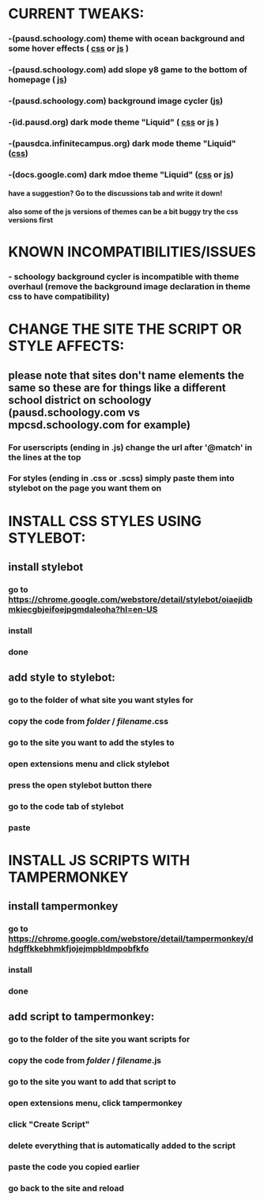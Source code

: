 # CURRENT TWEAKS:

### -(pausd.schoology.com) theme with ocean background and some hover effects ( [css](https://github.com/bean-frog/site-tweaks/blob/main/pausd.schoology.com/theme%20overhaul.css) or [js](https://github.com/bean-frog/site-tweaks/blob/main/pausd.schoology.com/theme%20overhaul(script%20version).js) )<br>
### -(pausd.schoology.com) add slope y8 game to the bottom of homepage ( [js](https://github.com/bean-frog/site-tweaks/blob/main/pausd.schoology.com/addSlopeGame.js))
### -(pausd.schoology.com) background image cycler ([js](https://github.com/bean-frog/site-tweaks/blob/main/pausd.schoology.com/backgroundCycler.js))
### -(id.pausd.org) dark mode theme "Liquid" ( [css](https://github.com/bean-frog/site-tweaks/blob/main/id.pausd.org/Liquid(dark%20theme).css) or [js](https://github.com/bean-frog/site-tweaks/blob/main/id.pausd.org/Liquid%20(dark%20theme)(script%20version).js) )
### -(pausdca.infinitecampus.org) dark mode theme "Liquid" ([css](https://github.com/bean-frog/site-tweaks/blob/main/pausdca.infinitecampus.org/Liquid(dark%20theme).css))
### -(docs.google.com) dark mdoe theme "Liquid" ([css](https://github.com/bean-frog/site-tweaks/blob/main/docs.google.com/docs.google.com-Liquid(dark%20theme).scss) or [js](https://github.com/bean-frog/site-tweaks/blob/main/docs.google.com/docs.google.com-LiquidTheme(script%20version).js))
#### have a suggestion? Go to the discussions tab and write it down!
#### also some of the js versions of themes can be a bit buggy try the css versions first
# KNOWN INCOMPATIBILITIES/ISSUES
### - schoology background cycler is incompatible with theme overhaul (remove the background image declaration in theme css to have compatibility)

# CHANGE THE SITE THE SCRIPT OR STYLE AFFECTS:

## please note that sites don't name elements the same so these are for things like a different school district on schoology (pausd.schoology.com vs mpcsd.schoology.com for example)

### For userscripts (ending in .js) change the url after '@match' in the lines at the top <br>
### For styles (ending in .css or .scss) simply paste them into stylebot on the page you want them on




# INSTALL CSS STYLES USING STYLEBOT:

## install stylebot
### go to https://chrome.google.com/webstore/detail/stylebot/oiaejidbmkiecgbjeifoejpgmdaleoha?hl=en-US<br>
### install <br>
### done

## add style to stylebot:
### go to the folder of what site you want styles for <br>
### copy the code from *folder* / *filename*.css <br>
### go to the site you want to add the styles to <br>
### open extensions menu and click stylebot <br>
### press the open stylebot button there <br>
### go to the code tab of stylebot <br>
### paste <br>

# INSTALL JS SCRIPTS WITH TAMPERMONKEY
## install tampermonkey <br>
### go to https://chrome.google.com/webstore/detail/tampermonkey/dhdgffkkebhmkfjojejmpbldmpobfkfo <br>
### install <br>
### done <br>

## add script to tampermonkey: <br>
### go to the folder of the site you want scripts for <br>
### copy the code from *folder* / *filename*.js <br>
### go to the site you want to add that script to <br>
### open extensions menu, click tampermonkey <br>
### click "Create Script" <br>
### delete everything that is automatically added to the script <br>
### paste the code you copied earlier <br>
### go back to the site and reload
